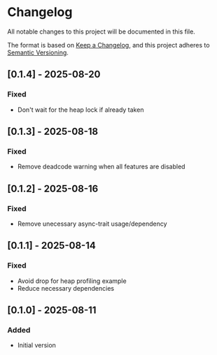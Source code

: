 # Changelog
All notable changes to this project will be documented in this file.

The format is based on [Keep a Changelog](https://keepachangelog.com/en/1.0.0/),
and this project adheres to [Semantic Versioning](https://semver.org/spec/v2.0.0.html).

## [0.1.4] - 2025-08-20
### Fixed
- Don't wait for the heap lock if already taken

## [0.1.3] - 2025-08-18
### Fixed
- Remove deadcode warning when all features are disabled

## [0.1.2] - 2025-08-16
### Fixed
- Remove unecessary async-trait usage/dependency

## [0.1.1] - 2025-08-14
### Fixed
- Avoid drop for heap profiling example
- Reduce necessary dependencies

## [0.1.0] - 2025-08-11
### Added
- Initial version
